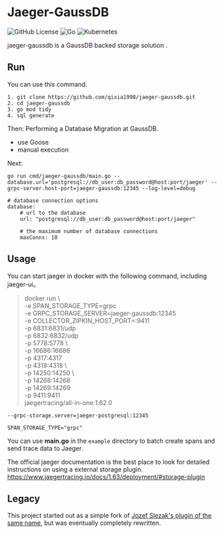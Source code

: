 # Jaeger-GaussDB

![GitHub License](https://img.shields.io/github/license/qixia1998/jaeger-gaussdb)
![Go](https://img.shields.io/badge/go-%2300ADD8.svg?style=flat&logo=go&logoColor=white)
![Kubernetes](https://img.shields.io/badge/kubernetes-%23326ce5.svg?style=flat&logo=kubernetes&logoColor=white)

jaeger-gaussdb is a GaussDB backed storage solution .

## Run
You can use this command.



```
1. git clone https://github.com/qixia1998/jaeger-gaussdb.git
2. cd jaeger-gaussdb
3. go mod tidy
4. sql generate
```
Then: Performing a Database Migration at GaussDB.
* use Goose
* manual execution

Next:

<!-- x-release-please-start-version -->
```
go run cmd/jaeger-gaussdb/main.go --database.url='postgresql://db_user:db_password@host:port/jaeger' --grpc-server.host-port=jaeger-gaussdb:12345 --log-level=debug

```
<!-- x-release-please-end -->

```
# database connection options
database:
    # url to the database
    url: "postgresql://db_user:db_password@host:port/jaeger" 
    
    # the maximum number of database connections 
    maxConns: 10 
```

## Usage
You can start jaeger in docker with the following command, including jaeger-ui。


> docker run \                                                                                               
-e SPAN_STORAGE_TYPE=grpc \
-e GRPC_STORAGE_SERVER=jaeger-gaussdb:12345 \
-e COLLECTOR_ZIPKIN_HOST_PORT=:9411 \
-p 6831:6831/udp \
-p 6832:6832/udp \
-p 5778:5778 \  
-p 16686:16686 \
-p 4317:4317 \
-p 4318:4318 \    
-p 14250:14250 \  
-p 14268:14268 \
-p 14269:14269 \
-p 9411:9411 \
jaegertracing/all-in-one:1.62.0



`--grpc-storage.server=jaeger-postgresql:12345`

`SPAN_STORAGE_TYPE="grpc"`

You can use **main.go** in the `example` directory to batch create spans and send trace data to Jaeger.

The official jaeger documentation is the best place to look for detailed instructions on using a external storage plugin. https://www.jaegertracing.io/docs/1.63/deployment/#storage-plugin


## Legacy
This project started out as a simple fork of [Jozef Slezak's plugin of the same name](jozef-slezak/jaeger-postgresql), but was eventually completely rewritten. 
